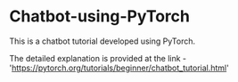 # Chatbot-using-PyTorch

This is a chatbot tutorial developed using PyTorch.

The detailed explanation is provided at the link - 'https://pytorch.org/tutorials/beginner/chatbot_tutorial.html'
